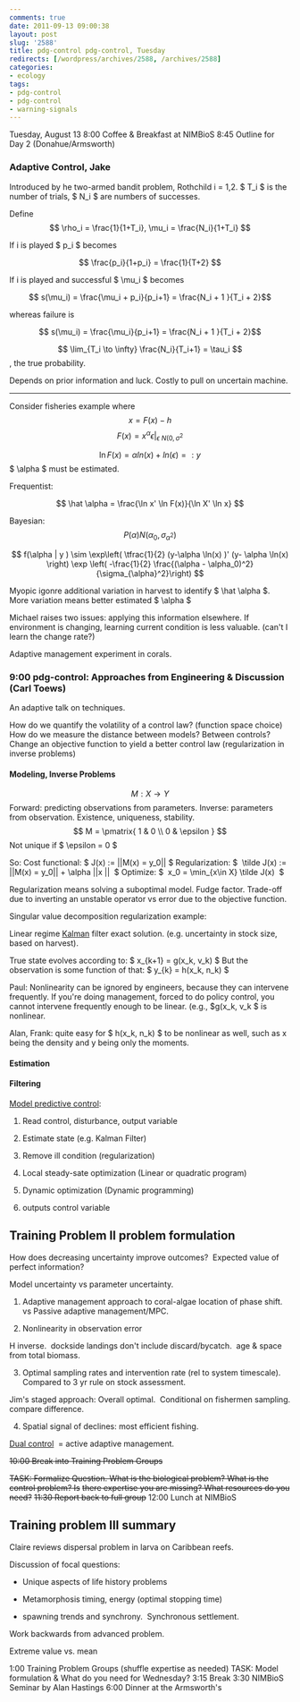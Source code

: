 ```yaml
---
comments: true
date: 2011-09-13 09:00:38
layout: post
slug: '2588'
title: pdg-control pdg-control, Tuesday
redirects: [/wordpress/archives/2588, /archives/2588]
categories:
- ecology
tags:
- pdg-control
- pdg-control
- warning-signals
---
```


Tuesday, August 13
8:00 Coffee & Breakfast at NIMBioS
8:45 Outline for Day 2 (Donahue/Armsworth)


### Adaptive Control, Jake


Introduced by he two-armed bandit problem, Rothchild
i = 1,2.
$ T_i $ is the number of trials, $ N_i $ are numbers of successes.

Define $$ \rho_i = \frac{1}{1+T_i}, \mu_i = \frac{N_i}{1+T_i} $$

If i is played $ p_i $ becomes

$$ \frac{p_i}{1+p_i} = \frac{1}{T+2} $$

If i is played and successful $ \mu_i $ becomes

$$ s(\mu_i) = \frac{\mu_i + p_i}{p_i+1} = \frac{N_i + 1 }{T_i + 2}$$

whereas failure is

$$ s(\mu_i) = \frac{\mu_i}{p_i+1} = \frac{N_i + 1 }{T_i + 2}$$

$$ \lim_{T_i \to \infty} \frac{N_i}{T_i+1} = \tau_i $$, the true probability.

Depends on prior information and luck. Costly to pull on uncertain machine.

-------

Consider fisheries example where
$$ x = F(x) - h $$
$$ F(x) = x^{\alpha} \epsilon |_{\epsilon ~ N(0, \sigma^2} $$

$$ \ln F(x) = \alpha ln(x) + ln(\epsilon) =: y $$
$ \alpha $ must be estimated.

Frequentist:

$$ \hat \alpha = \frac{\ln x' \ln F(x)}{\ln X' \ln x} $$

Bayesian: $$ P(\alpha) N( \alpha_0, \sigma_{\alpha^2}) $$

$$ f(\alpha | y ) \sim \exp\left( \tfrac{1}{2} (y-\alpha \ln(x) )' (y- \alpha \ln(x) \right) \exp \left( -\frac{1}{2} \frac{(\alpha - \alpha_0)^2}{\sigma_{\alpha}^2}\right) $$

Myopic igonre additional variation in harvest to identify $ \hat \alpha $. More variation means better estimated $ \alpha $

Michael raises two issues: applying this information elsewhere. If environment is changing, learning current condition is less valuable. (can't I learn the change rate?)

Adaptive management experiment in corals.


### 9:00 pdg-control: Approaches from Engineering & Discussion (Carl Toews)


An adaptive talk on techniques.

How do we quantify the volatility of a control law? (function space choice)
How do we measure the distance between models? Between controls?
Change an objective function to yield a better control law (regularization in inverse problems)


#### Modeling, Inverse Problems


$$ M : X \to Y $$
Forward: predicting observations from parameters. Inverse: parameters from observation.
Existence, uniqueness, stability.
$$ M = \pmatrix{ 1 & 0 \\ 0 & \epsilon } $$
Not unique if $ \epsilon = 0 $

So:
Cost functional: $ J(x) := ||M(x) = y_0|| $
Regularization: $  \tilde J(x) := ||M(x) = y_0|| + \alpha ||x ||  $
Optimize: $  x_0 = \min_{x\in X} \tilde J(x)  $

Regularization means solving a suboptimal model. Fudge factor. Trade-off due to inverting an unstable operator vs error due to the objective function.

Singular value decomposition regularization example:

Linear regime [Kalman](http://en.wikipedia.org/wiki/Kalman_filter) filter exact solution. (e.g. uncertainty in stock size, based on harvest).

True state evolves according to: $ x_{k+1} = g(x_k, v_k) $
But the observation is some function of that: $ y_{k} = h(x_k, n_k) $

Paul: Nonlinearity can be ignored by engineers, because they can intervene frequently. If you're doing management, forced to do policy control, you cannot intervene frequently enough to be linear. (e.g., $g(x_k, v_k $ is nonlinear.

Alan, Frank: quite easy for $ h(x_k, n_k) $ to be nonlinear as well, such as x being the density and y being only the moments.


#### Estimation




#### Filtering


[ Model predictive control](http://en.wikipedia.org/wiki/Model_predictive_control):



	
  1. Read control, disturbance, output variable

	
  2. Estimate state (e.g. Kalman Filter)

	
  3. Remove ill condition (regularization)

	
  4. Local steady-sate optimization (Linear or quadratic program)

	
  5. Dynamic optimization (Dynamic programming)

	
  6. outputs control variable




## Training Problem II problem formulation


How does decreasing uncertainty improve outcomes?  Expected value of perfect information?

Model uncertainty vs parameter uncertainty.

1) Adaptive management approach to coral-algae location of phase shift. vs Passive adaptive management/MPC.

2) Nonlinearity in observation error

H inverse.  dockside landings don't include discard/bycatch.  age & space from total biomass.

3) Optimal sampling rates and intervention rate (rel to system timescale).  Compared to 3 yr rule on stock assessment.

Jim's staged approach: Overall optimal.  Conditional on fishermen sampling. compare difference.

4) Spatial signal of declines: most efficient fishing.

[Dual control](http://en.wikipedia.org/wiki/Dual_control_theory)  = active adaptive management.

<del>10:00 Break into Training Problem Groups</del>

<del>TASK: Formalize Question. What is the biological problem? What is the control problem? Is</del>
<del> there expertise you are missing? What resources do you need?</del>
<del> 11:30 Report back to full group</del>
12:00 Lunch at NIMBioS


## Training problem III summary


Claire reviews dispersal problem in larva on Caribbean reefs.

Discussion of focal questions:



	
  * Unique aspects of life history problems

	
  * Metamorphosis timing, energy (optimal stopping time)

	
  * spawning trends and synchrony.  Synchronous settlement.


Work backwards from advanced problem.

Extreme value vs. mean

1:00 Training Problem Groups (shuffle expertise as needed)
TASK: Model formulation & What do you need for Wednesday?
3:15 Break
3:30 NIMBioS Seminar by Alan Hastings
6:00 Dinner at the Armsworth's
